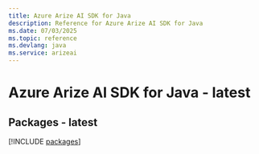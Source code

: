 ```yaml
---
title: Azure Arize AI SDK for Java
description: Reference for Azure Arize AI SDK for Java
ms.date: 07/03/2025
ms.topic: reference
ms.devlang: java
ms.service: arizeai
---
```

# Azure Arize AI SDK for Java - latest
## Packages - latest
[!INCLUDE [packages](arize-ai-index.md)]